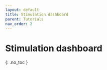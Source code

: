 ```yaml
---
layout: default
title: Stimulation dashboard
parent: Tutorials
nav_order: 2
---
```


# Stimulation dashboard
{: .no_toc }
